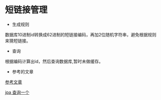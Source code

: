 # 短链接管理

- 生成规则

数据库10进制id转换成62进制的短链接编码，再加2位随机字符串，避免根据规则来猜短链接。

- 查询

根据编码计算出id，然后查询数据库,暂时未做缓存。

- 参考的文章

[参考文章](https://www.zhihu.com/question/29270034)

[jpa 查询一个](https://stackoverflow.com/questions/2061068/jpa-find-the-last-entry/43819641#43819641)